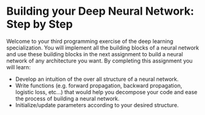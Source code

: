 <h1>Building your Deep Neural Network: Step by Step</h1>

 <p>Welcome to your third programming exercise of the deep learning specialization. You will implement all the building blocks of a neural network and use these building blocks in the next assignment to build a neural network of any architecture you want. By completing this assignment you will learn:</p>
 <ul>
  <li>Develop an intuition of the over all structure of a neural network.
  <li>Write functions (e.g. forward propagation, backward propagation, logistic loss, etc...) that would help you decompose your code and ease the process of building a neural network.
  <li>Initialize/update parameters according to your desired structure.
 </ul>
